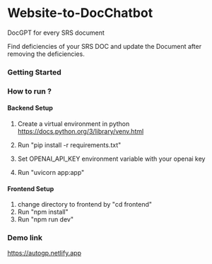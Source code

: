 # Website-to-DocChatbot

DocGPT for every SRS document 

Find deficiencies of your SRS DOC and update the Document after removing the deficiencies.


### Getting Started

### How to run ?

#### Backend Setup
1. Create a virtual environment in python https://docs.python.org/3/library/venv.html

2. Run "pip install -r requirements.txt"

3. Set OPENAI_API_KEY environment variable with your openai key

4. Run "uvicorn app:app"

#### Frontend Setup

1. change directory to frontend by "cd frontend"
2. Run "npm install"
3. Run "npm run dev"

### Demo link

https://autogp.netlify.app
